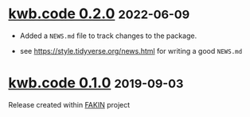 # [kwb.code 0.2.0](https://github.com/KWB-R/kwb.code/releases/tag/v0.2.0) <small>2022-06-09</small>

* Added a `NEWS.md` file to track changes to the package.

* see https://style.tidyverse.org/news.html for writing a good `NEWS.md`


# [kwb.code 0.1.0](https://github.com/KWB-R/kwb.code/releases/tag/v0.1.0) <small>2019-09-03</small>

Release created within [FAKIN](https://kompetenz-wasser.de/en/forschung/projekte/fakin) project